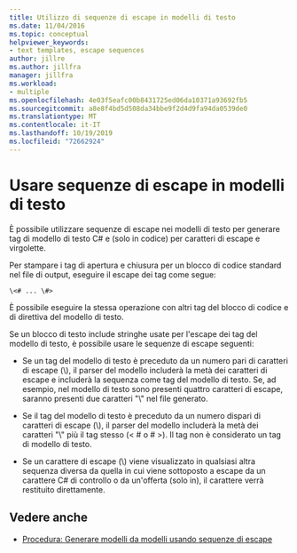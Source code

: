 ```yaml
---
title: Utilizzo di sequenze di escape in modelli di testo
ms.date: 11/04/2016
ms.topic: conceptual
helpviewer_keywords:
- text templates, escape sequences
author: jillre
ms.author: jillfra
manager: jillfra
ms.workload:
- multiple
ms.openlocfilehash: 4e03f5eafc00b8431725ed06da10371a93692fb5
ms.sourcegitcommit: a8e8f4bd5d508da34bbe9f2d4d9fa94da0539de0
ms.translationtype: MT
ms.contentlocale: it-IT
ms.lasthandoff: 10/19/2019
ms.locfileid: "72662924"
---
```

# <a name="use-escape-sequences-in-text-templates"></a>Usare sequenze di escape in modelli di testo

È possibile utilizzare sequenze di escape nei modelli di testo per generare tag di modello di testo C# e (solo in codice) per caratteri di escape e virgolette.

Per stampare i tag di apertura e chiusura per un blocco di codice standard nel file di output, eseguire il escape dei tag come segue:

```
\<# ... \#>
```

È possibile eseguire la stessa operazione con altri tag del blocco di codice e di direttiva del modello di testo.

Se un blocco di testo include stringhe usate per l'escape dei tag del modello di testo, è possibile usare le sequenze di escape seguenti:

- Se un tag del modello di testo è preceduto da un numero pari di caratteri di escape (\\), il parser del modello includerà la metà dei caratteri di escape e includerà la sequenza come tag del modello di testo. Se, ad esempio, nel modello di testo sono presenti quattro caratteri di escape, saranno presenti due caratteri "\\" nel file generato.

- Se il tag del modello di testo è preceduto da un numero dispari di caratteri di escape (\\), il parser del modello includerà la metà dei caratteri "\\" più il tag stesso (\< # o # >). Il tag non è considerato un tag di modello di testo.

- Se un carattere di escape (\\) viene visualizzato in qualsiasi altra sequenza diversa da quella in cui viene sottoposto a escape da un carattere C# di controllo o da un'offerta (solo in), il carattere verrà restituito direttamente.

## <a name="see-also"></a>Vedere anche

- [Procedura: Generare modelli da modelli usando sequenze di escape](../modeling/how-to-generate-templates-from-templates-by-using-escape-sequences.md)